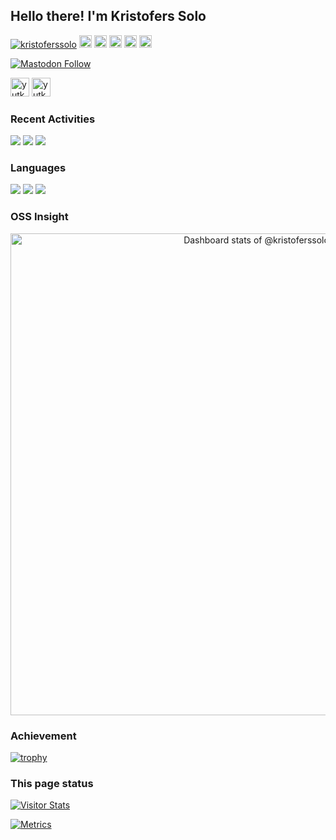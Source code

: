 ## Hello there! I'm Kristofers Solo

<p align="left">
  <a href="https://github.com/kristoferssolo/kristoferssolo/"><img src="https://komarev.com/ghpvc/?username=kristoferssolo" alt="kristoferssolo" /></a>
  <a href="https://github.com/kristoferssolo"><img height="20" src="https://img.shields.io/github/followers/kristoferssolo?label=follow&logo=github&style=flat" /></a>
  <a href="https://github.com/kristoferssolo"><img height="20" src="https://img.shields.io/github/stars/kristoferssolo?logo=github&style=flat" /></a>
  <a href="https://gitstar-ranking.com/kristoferssolo"><img height="20" src="https://img.shields.io/endpoint?label=star%20ranking&logo=github&style=flat&url=https%3A%2F%2Fgitstar-ranking.com%2Fusers%2Fkristoferssolo%2Fshields" /></a>
  <a href="https://user-badge.committers.top/latvia/kristoferssolo"><img height="20" src="https://user-badge.committers.top/latvia/kristoferssolo.svg" /></a>
  <a href="https://github.com/gayanvoice/top-github-users/blob/main/markdown/followers/latvia.md"><img height="20" src="https://img.shields.io/badge/dynamic/json?url=https%3A%2F%2Fraw.githubusercontent.com%2Fkristoferssolo%2Fkristoferssolo%2Fmain%2Fassets%2Fgithub-followed-ranking.json&query=key&prefix=%23&label=followed%20rank&color=brightgreen&logo=github" /></a>
</p>

<p align="left">
  <a href="https://fosstodon.org/@kristofers_solo"><img alt="Mastodon Follow" src="https://img.shields.io/mastodon/follow/109774143477944719?domain=fosstodon.org&style=flat&logo=mastodon"></a>
</p>

<p align="left">
  <a href="https://dev.to/kristoferssolo" target="blank"><img src="https://cdn.jsdelivr.net/npm/simple-icons@3.0.1/icons/dev-dot-to.svg" alt="yutkat" height="30" width="30" /></a>
  <a href="https://fosstodon.org/@kristofers_solo" target="blank"><img src="https://cdn.fosstodon.org/site_uploads/files/000/000/007/32/91cda647d1c18689.png" alt="yutkat" height="30" width="30" /></a>
</p>

### Recent Activities

[![](https://github-readme-stats.vercel.app/api?username=kristoferssolo&count_private=true&show_icons=true&custom_title=GitHub%20Stats&hide_border=true&theme=rose_pine)](https://github.com/anuraghazra/github-readme-stats)
[![](http://github-profile-summary-cards.vercel.app/api/cards/profile-details?username=kristoferssolo&theme=rose_pine)](https://github.com/vn7n24fzkq/github-profile-summary-cards)
[![](https://github-readme-activity-graph.vercel.app/graph?username=kristoferssolo&theme=rogue&custom_title=Contribution%20Graph%20in%20the%20last%2031%20days&hide_border=true)](https://github.com/Ashutosh00710/github-readme-activity-graph)

### Languages

[![](http://github-profile-summary-cards.vercel.app/api/cards/repos-per-language?username=kristoferssolo&theme=rose_pine)](https://github.com/vn7n24fzkq/github-profile-summary-cards)
[![](http://github-profile-summary-cards.vercel.app/api/cards/most-commit-language?username=kristoferssolo&theme=rose_pine)](https://github.com/vn7n24fzkq/github-profile-summary-cards)
[![](https://github-readme-stats.vercel.app/api/top-langs/?username=kristoferssolo&layout=compact&count_private=true&show_icons=true&theme=rose_pine&hide_border=true)](https://github.com/anuraghazra/github-readme-stats)

### OSS Insight

<a href="https://next.ossinsight.io/widgets/official/compose-user-dashboard-stats?user_id=67258855" target="_blank" style="display: block" align="center">
  <picture>
    <source media="(prefers-color-scheme: dark)" srcset="https://next.ossinsight.io/widgets/official/compose-user-dashboard-stats/thumbnail.png?user_id=67258855&image_size=auto&color_scheme=dark" width="771" height="auto">
    <img alt="Dashboard stats of @kristoferssolo" src="https://next.ossinsight.io/widgets/official/compose-user-dashboard-stats/thumbnail.png?user_id=67258855&image_size=auto&color_scheme=light" width="771" height="auto">
  </picture>
</a>

<!-- Made with [OSS Insight](https://ossinsight.io/) -->

<!-- Made with [OSS Insight](https://ossinsight.io/) -->

<!-- Made with [OSS Insight](https://ossinsight.io/) -->

<!-- <a href="https://next.ossinsight.io/widgets/official/compose-currently-working-on?user_id=67258855&activity_type=all" target="_blank" style="display: block" align="center"> -->
<!--   <picture> -->
<!--     <source media="(prefers-color-scheme: dark)" srcset="https://next.ossinsight.io/widgets/official/compose-currently-working-on/thumbnail.png?user_id=67258855&activity_type=all&image_size=auto&color_scheme=dark" width="497.5" height="auto"> -->
<!--     <img alt="@kristoferssolo's Recent Work - Last 28 days" src="https://next.ossinsight.io/widgets/official/compose-currently-working-on/thumbnail.png?user_id=67258855&activity_type=all&image_size=auto&color_scheme=light" width="497.5" height="auto"> -->
<!--   </picture> -->
<!-- </a> -->

<!-- Made with [OSS Insight](https://ossinsight.io/) -->

<!-- Made with [OSS Insight](https://ossinsight.io/) -->

### Achievement

[![trophy](https://github-profile-trophy.vercel.app/?username=kristoferssolo&theme=darkhub&column=5&margin-w=10&margin-h=10)](https://github.com/ryo-ma/github-profile-trophy)

<!-- <img height="150" src="https://github.com/kristoferssolo/kristoferssolo/blob/master/images/stat.svg" alt="Alternative Text"/> -->

### This page status

<a href="https://widgetbite.com" align="left">
  <img alt="Visitor Stats" src="https://widgetbite.com/stats/kristoferssolo"/>  
</a>

[![Metrics](https://github.com/kristoferssolo/kristoferssolo/actions/workflows/main.yml/badge.svg)](https://github.com/kristoferssolo/kristoferssolo/actions/workflows/main.yml)
